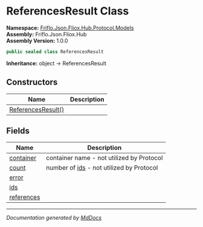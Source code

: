 ﻿<!--  
  <auto-generated>   
    The contents of this file were generated by a tool.  
    Changes to this file may be list if the file is regenerated  
  </auto-generated>   
-->

# ReferencesResult Class

**Namespace:** [Friflo.Json.Fliox.Hub.Protocol.Models](../index.md)  
**Assembly:** Friflo.Json.Fliox.Hub  
**Assembly Version:** 1.0.0

```csharp
public sealed class ReferencesResult
```

**Inheritance:** object → ReferencesResult

## Constructors

| Name                                        | Description |
| ------------------------------------------- | ----------- |
| [ReferencesResult()](constructors/index.md) |             |

## Fields

| Name                               | Description                                                |
| ---------------------------------- | ---------------------------------------------------------- |
| [container](fields/container.md)   | container name \- not utilized by Protocol                 |
| [count](fields/count.md)           | number of [ids](fields/ids.md) \- not utilized by Protocol |
| [error](fields/error.md)           |                                                            |
| [ids](fields/ids.md)               |                                                            |
| [references](fields/references.md) |                                                            |

___

*Documentation generated by [MdDocs](https://github.com/ap0llo/mddocs)*
